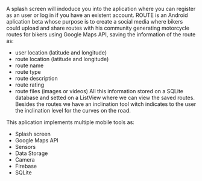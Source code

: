 A splash screen will indoduce you into the aplication where you can register as an user or log in if you have an existent account.
ROUTE is an Android aplication beta whose purpose is to create a social media where bikers could upload and share routes with his community
generating motorcycle routes for bikers using Google Maps API, saving the information of the route as:
- user location (latitude and longitude)
- route location (latitude and longitude)
- route name
- route type
- route description
- route rating
- route files (images or videos)
All this information stored on a SQLite database and setted on a ListView where we can view the saved routes.
Besides the routes we have an inclination tool witch indicates to the user the inclination level for the curves on the road.

This aplication implements multiple mobile tools as:
-  Splash screen
-  Google Maps API
-  Sensors
-  Data Storage
-  Camera
-  Firebase
-  SQLite
